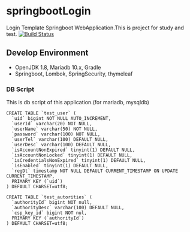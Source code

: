# springbootLogin
Login Template Springboot WebApplication.This is project for study and test.
[![Build Status](https://travis-ci.org/skaqud/springbootLogin.svg?branch=develop)](https://travis-ci.org/skaqud/springbootLogin)

## Develop Environment

- OpenJDK 1.8, Mariadb 10.x, Gradle
- Springboot, Lombok, SpringSecurity, thymeleaf

### DB Script

This is db script of this application.(for mariadb, mysqldb)
	
	CREATE TABLE `test_user` (
	  `uid` bigint NOT NULL AUTO_INCREMENT,
	  `userId` varchar(20) NOT NULL,
	  `userName` varchar(50) NOT NULL,
	  `password` varchar(100) NOT NULL,
	  `userTel` varchar(100) DEFAULT NULL,
	  `userDesc` varchar(100) DEFAULT NULL,
	  `isAccountNonExpired` tinyint(1) DEFAULT NULL,
	  `isAccountNonLocked` tinyint(1) DEFAULT NULL,
	  `isCredentialsNonExpired` tinyint(1) DEFAULT NULL,
	  `isEnabled` tinyint(1) DEFAULT NULL,
	  `regDt` timestamp NOT NULL DEFAULT CURRENT_TIMESTAMP ON UPDATE CURRENT_TIMESTAMP,
	  PRIMARY KEY (`uid`)
	) DEFAULT CHARSET=utf8;
	
	CREATE TABLE `test_autorities` (
	  `authorityId` bigint NOT null,
	  `authorityDesc` varchar(100) DEFAULT NULL,
	  `csp_key_id` bigint NOT nul,
	  PRIMARY KEY (`authorityId`)
	) DEFAULT CHARSET=utf8;
	
